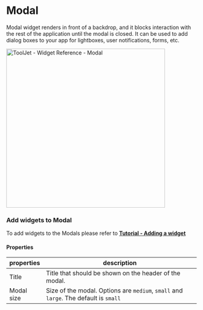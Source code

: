 # Modal

Modal widget renders in front of a backdrop, and it blocks interaction with the rest of the application until the modal is closed. It can be used to add dialog boxes to your app for lightboxes, user notifications, forms, etc.


<img class="screenshot-full" src="/img/widgets/modal/modal.gif" alt="ToolJet - Widget Reference - Modal" height="420"/>

### Add widgets to Modal

To add widgets to the Modals please refer to **[Tutorial - Adding a widget](/docs/tutorial/adding-widget#add-widgets-to-modal)**

#### Properties

| properties      | description |
| ----------- | ----------- |
| Title | Title that should be shown on the header of the modal.|
| Modal size| Size of the modal. Options are `medium`, `small` and `large`. The default is `small`|